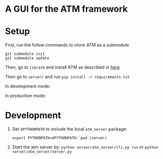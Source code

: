 # A GUI for the ATM framework


# Setup

First, run the follow commands to clone ATM as a submodule

```
git submodule init 
git submodule update
```
Then, go to `lib/atm` and install ATM as described in [here](https://github.com/HDI-Project/ATM)

Then go to `server/` and run `pip install -r requirements.txt`

In development mode:

In production mode: 

# Development

1. Set `$PYTHONPATH` to include the local `atm_server` package: 
    ```
    export PYTHONPATH=$PYTHONPATH:`pwd`/server/
    ```

2. Start the atm server by: `python server/atm_server/cli.py run` or `python server/atm_server/server.py`
